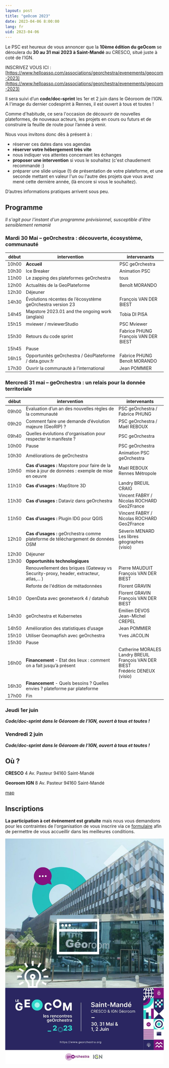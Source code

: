 ```yaml
---
layout: post
title: "geOcom 2023"
date: 2023-04-06 8:00:00
lang: fr
uid: 2023-04-06
---
```


Le PSC est heureux de vous annoncer que la **10ème édition du geOcom** se déroulera du **30 au 31 mai 2023 à Saint-Mandé** au CRESCO, situé juste à coté de l’IGN.

INSCRIVEZ VOUS ICI :  [https://www.helloasso.com/associations/georchestra/evenements/geocom-2023](https://www.helloasso.com/associations/georchestra/evenements/geocom-2023)

Il sera suivi d’un **code/doc-sprint** les 1er et 2 juin dans le Géoroom de l’IGN. 
A l'image du dernier codesprint à Rennes, il est ouvert à tous et toutes !

Comme d'habitude, ce sera l'occasion de découvrir de nouvelles plateformes, de nouveaux acteurs, les projets en cours ou futurs et de construire la feuille de route pour l’année à venir. 

Nous vous invitons donc dès à présent à :

 * réserver ces dates dans vos agendas
 * **réserver votre hébergement très vite**
 * nous indiquer vos attentes concernant les échanges
 * **proposer une intervention** si vous le souhaitez (c'est chaudement recommandé :)
 * préparer une slide unique (!) de présentation de votre plateforme, et une seconde mettant en valeur l'un ou l'autre des projets que vous avez mené cette dernière année, (là encore si vous le souhaitez).


D’autres informations pratiques arrivent sous peu.

<!--more-->

## Programme
*Il s'agit pour l'instant d'un programme prévisionnel, susceptible d'être sensiblement remanié*

### Mardi 30 Mai – geOrchestra : découverte, écosystème, communauté

| début |  intervention | intervenants |
|-------|---------------|--------------|
| 10h00 | **Accueil**   | PSC geOrchestra |
| 10h30 | Ice Breaker   | Animation PSC | 
| 11h00 | Le zapping des plateformes geOrchestra | tous |
| 12h00 | Actualités de la GeoPlateforme |  Benoît MORANDO |
| 12h30 | Déjeuner |                |
| 14h30 | Évolutions récentes de l’écosystème geOrchestra version 23 | François VAN DER BIEST |
| 14h45 | Mapstore 2023.01 and the ongoing work (anglais) | Tobia DI PISA |
| 15h15 | mviewer / mviewerStudio | PSC Mviewer |
| 15h30 | Retours du code sprint | Fabrice PHUNG <br /> François VAN DER BIEST |
| 15h45 | Pause |                |
| 16h15 | Opportunités geOrchestra / GéoPlateforme / data.gouv.fr | Fabrice PHUNG <br /> Benoît MORANDO <!--<br /> Estelle MAUDET --> |
| 17h30 | Ouvrir la communauté à l’international | Jean POMMIER |

### Mercredi 31 mai – geOrchestra : un relais pour la donnée territoriale

| début |  intervention | intervenants |
|-------|---------------|--------------|
| 09h00  | Evaluation d’un an des nouvelles règles de la communauté   | PSC geOrchestra / Fabrice PHUNG|
| 09h20 | Comment faire une demande d’évolution majeure (GeoRIP) ?   | PSC geOrchestra / Maël REBOUX |
| 09h40 | Quelles évolutions d'organisation pour respecter le manifeste ?   | PSC geOrchestra |
| 10h00 | Pause | PSC geOrchestra |
| 10h30 | Améliorations de geOrchestra | Animation PSC geOrchestra |
| 10h50 | **Cas d’usages :** Mapstore pour faire de la mise à jour de données : exemple de mise en oeuvre |  Maël REBOUX<br /> Rennes Métropole  |
| 11h10 | **Cas d’usages :** MapStore 3D |  Landry BREUIL<br /> CRAIG  |
| 11h30 | **Cas d’usages :** Dataviz dans geOrchestra |  Vincent FABRY / Nicolas ROCHARD<br /> Geo2France |
| 11h50 | **Cas d’usages :** Plugin IDG pour QGIS |  Vincent FABRY / Nicolas ROCHARD<br /> Geo2France |
| 12h10 | **Cas d’usages :** geOrchestra comme plateforme de téléchargement de données OSM |  Séverin MENARD <br /> Les libres géographes <br /> (visio)  |
| 12h30 | Déjeuner |    |
| 13h30 | **Opportunités technologiques** |    |
|       | Renouvellement des briques (Gateway vs Security-proxy, header, extracteur, atlas,... ) |Pierre MAUDUIT <br /> François VAN DER BIEST|
|       | Refonte de l'édition de métadonnées | Florent GRAVIN |
| 14h10 | OpenData avec geonetwork 4 / datahub | Florent GRAVIN <br /> François VAN DER BIEST |
| 14h30 | geOrchestra et Kubernetes | Emilien DEVOS <br />Jean-Michel CREPEL |
| 14h50 | Amélioration des statistiques d’usage |Jean POMMIER <!--<br /> Stéphane RITZENTHALER--> |
| 15h10 | Utiliser Geomapfish avec geOrchestra | Yves JACOLIN |
| 15h30 | Pause |    |
| 16h00 | **Financement** - Etat des lieux : comment on a fait jusqu’à présent | Catherine MORALES <br /> Landry BREUIL <br /> François VAN DER BIEST <br /> Frédéric DENEUX (visio) |
| 16h30 | **Financement** - Quels besoins ? Quelles envies ? plateforme par plateforme |    |
| 17h00 | Fin |    |


### Jeudi 1er juin 
***Code/doc-sprint dans le Géoroom de l’IGN, ouvert à tous et toutes !***

### Vendredi 2 juin 
***Code/doc-sprint dans le Géoroom de l’IGN, ouvert à tous et toutes !***


## Où ?

**CRESCO**
4 Av. Pasteur
94160 Saint-Mandé

**Georoom IGN**
8 Av. Pasteur
94160 Saint-Mandé

[map](https://www.openstreetmap.org/#map=18/48.84495/2.42420)


## Inscriptions

**La participation à cet événement est gratuite** mais nous vous demandons pour les contraintes de l'organisation de  vous inscrire via ce [formulaire](https://www.helloasso.com/associations/georchestra/evenements/geocom-2023) afin de permettre de vous accueillir dans les meilleures conditions.


![Affiche geOcom 2023](/public/geocom2023/geocom2023_affiche_small.jpg)
